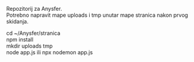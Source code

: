 Repozitorij za Anysfer.  
Potrebno napravit mape uploads i tmp unutar mape stranica nakon prvog skidanja.  

cd ~/Anysfer/stranica  
npm install  
mkdir uploads tmp   
node app.js ili npx nodemon app.js  

